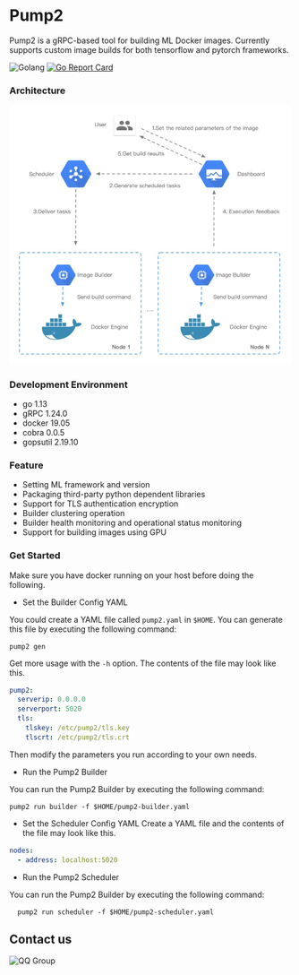 # Pump2 
Pump2 is a gRPC-based tool for building ML Docker images. 
Currently supports custom image builds for both tensorflow and pytorch frameworks.

![Golang](https://img.shields.io/badge/Language%20-go-green)
[![Go Report Card](https://goreportcard.com/badge/github.com/NJUPT-ISL/Pump2)](https://goreportcard.com/report/github.com/NJUPT-ISL/Pump2)

### Architecture
![Arch](https://github.com/NJUPT-ISL/Pump2/blob/master/img/Pump2.jpg)

### Development Environment

- go 1.13
- gRPC 1.24.0
- docker 19.05
- cobra 0.0.5
- gopsutil 2.19.10

### Feature
- Setting ML framework and version
- Packaging third-party python dependent libraries
- Support for TLS authentication encryption
- Builder clustering operation
- Builder health monitoring and operational status monitoring
- Support for building images using GPU

### Get Started
Make sure you have docker running on your host before doing the following.

- Set the Builder Config YAML

You could create a YAML file called `pump2.yaml` in `$HOME`.
You can generate this file by executing the following command:
```shell script
pump2 gen
```
Get more usage with the `-h` option.
The contents of the file may look like this.
```yaml
pump2:
  serverip: 0.0.0.0
  serverport: 5020
  tls:
    tlskey: /etc/pump2/tls.key
    tlscrt: /etc/pump2/tls.crt
```
Then modify the parameters you run according to your own needs.
- Run the Pump2 Builder

You can run the Pump2 Builder by executing the following command:
```shell script
pump2 run builder -f $HOME/pump2-builder.yaml
```

- Set the Scheduler Config YAML
Create a YAML file and the contents of the file may look like this.
```yaml
nodes:
  - address: localhost:5020
```
- Run the Pump2 Scheduler
  
You can run the Pump2 Builder by executing the following command:
```shell script
  pump2 run scheduler -f $HOME/pump2-scheduler.yaml
```
## Contact us
![QQ Group](https://github.com/NJUPT-ISL/Breakfast/blob/master/img/qrcode_1581334380545.jpg)


